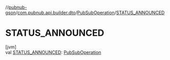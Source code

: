 //[pubnub-gson](../../../index.md)/[com.pubnub.api.builder.dto](../index.md)/[PubSubOperation](index.md)/[STATUS_ANNOUNCED](-s-t-a-t-u-s_-a-n-n-o-u-n-c-e-d.md)

# STATUS_ANNOUNCED

[jvm]\
val [STATUS_ANNOUNCED](-s-t-a-t-u-s_-a-n-n-o-u-n-c-e-d.md): [PubSubOperation](index.md)
